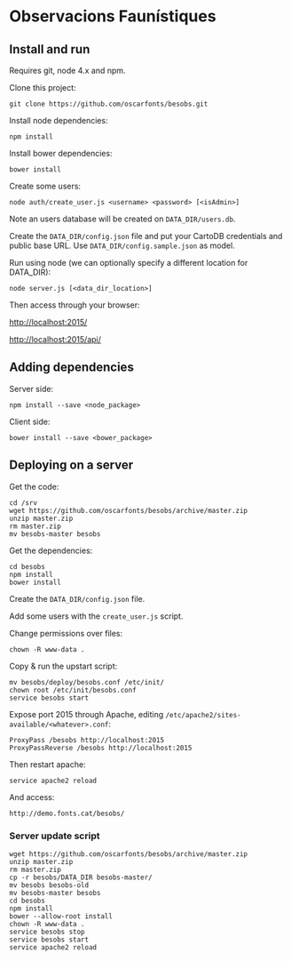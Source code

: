 # Observacions Faunístiques


## Install and run

Requires git, node 4.x and npm.

Clone this project:

    git clone https://github.com/oscarfonts/besobs.git

Install node dependencies:

    npm install

Install bower dependencies:

    bower install

Create some users:

    node auth/create_user.js <username> <password> [<isAdmin>]

Note an users database will be created on ```DATA_DIR/users.db```.

Create the `DATA_DIR/config.json` file and put your CartoDB credentials and public base URL. Use `DATA_DIR/config.sample.json` as model.

Run using node (we can optionally specify a different location for DATA_DIR):

    node server.js [<data_dir_location>]

Then access through your browser:

   <http://localhost:2015/>

   <http://localhost:2015/api/>


## Adding dependencies

Server side:

    npm install --save <node_package>

Client side:

    bower install --save <bower_package>


## Deploying on a server

Get the code:

    cd /srv
    wget https://github.com/oscarfonts/besobs/archive/master.zip
    unzip master.zip
    rm master.zip
    mv besobs-master besobs

Get the dependencies:

    cd besobs
    npm install
    bower install

Create the `DATA_DIR/config.json` file.

Add some users with the `create_user.js` script.

Change permissions over files:

    chown -R www-data .

Copy & run the upstart script:

    mv besobs/deploy/besobs.conf /etc/init/
    chown root /etc/init/besobs.conf
    service besobs start

Expose port 2015 through Apache, editing `/etc/apache2/sites-available/<whatever>.conf`:

    ProxyPass /besobs http://localhost:2015
    ProxyPassReverse /besobs http://localhost:2015

Then restart apache:

    service apache2 reload

And access:

    http://demo.fonts.cat/besobs/

### Server update script

```
wget https://github.com/oscarfonts/besobs/archive/master.zip
unzip master.zip
rm master.zip
cp -r besobs/DATA_DIR besobs-master/
mv besobs besobs-old
mv besobs-master besobs
cd besobs
npm install
bower --allow-root install
chown -R www-data .
service besobs stop
service besobs start
service apache2 reload
```
